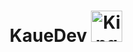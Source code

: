 <div align="center">
  <h1> KaueDev <image src="https://github.com/user-attachments/assets/19697350-877d-45c9-ae2f-e5fc3707c1e6" height="50" alt="Kinger from The Amazing Digital Circus"/> </h1>
</div>
